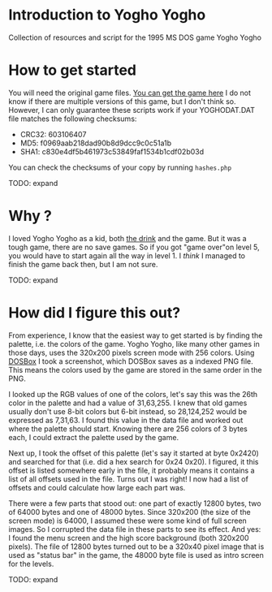 # Introduction to Yogho Yogho
Collection of resources and script for the 1995 MS DOS game Yogho Yogho

# How to get started
You will need the original game files. [You can get the game here](http://www.abandonia.com/en/games/732/) I do not know if there are multiple versions of this game, but I don't think so. However, I can only guarantee these scripts work if your YOGHODAT.DAT file matches the following checksums:

- CRC32: 603106407
- MD5: f0969aab218dad90b8d9dcc9c0c51a1b
- SHA1: c830e4df5b461973c53849faf1534b1cdf02b03d

You can check the checksums of your copy by running `hashes.php`

TODO: expand

# Why ?
I loved Yogho Yogho as a kid, both [the drink](http://www.yoghoyogho.nl/nl) and the game. But it was a tough game, there are no save games. So if you got "game over"on level 5, you would have to start again all the way in level 1. I *think* I managed to finish the game back then, but I am not sure.

TODO: expand

# How did I figure this out?
From experience, I know that the easiest way to get started is by finding the palette, i.e. the colors of the game. Yogho Yogho, like many other games in those days, uses the 320x200 pixels screen mode with 256 colors. Using [DOSBox](http://www.dosbox.com/) I took a screenshot, which DOSBox saves as a indexed PNG file. This means the colors used by the game are stored in the same order in the PNG.

I looked up the RGB values of one of the colors, let's say this was the 26th color in the palette and had a value of 31,63,255. I knew that old games usually don't use 8-bit colors but 6-bit instead, so 28,124,252 would be expressed as 7,31,63. I found this value in the data file and worked out where the palette should start. Knowing there are 256 colors of 3 bytes each, I could extract the palette used by the game.

Next up, I took the offset of this palette (let's say it started at byte 0x2420) and searched for that (i.e. did a hex search for 0x24 0x20). I figured, it this offset is listed somewhere early in the file, it probably means it contains a list of all offsets used in the file. Turns out I was right! I now had a list of offsets and could calculate how large each part was.

There were a few parts that stood out: one part of exactly 12800 bytes, two of 64000 bytes and one of 48000 bytes. Since 320x200 (the size of the screen mode) is 64000, I assumed these were some kind of full screen images. So I corrupted the data file in these parts to see its effect. And yes: I found the menu screen and the high score background (both 320x200 pixels). The file of 12800 bytes turned out to be a 320x40 pixel image that is used as "status bar" in the game, the 48000 byte file is used as intro screen for the levels.

TODO: expand